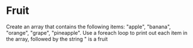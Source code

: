 # Fruit
Create an array that contains the following items: "apple", "banana", "orange", "grape", "pineapple". Use a foreach loop to print out each item in the array, followed by the string " is a fruit
